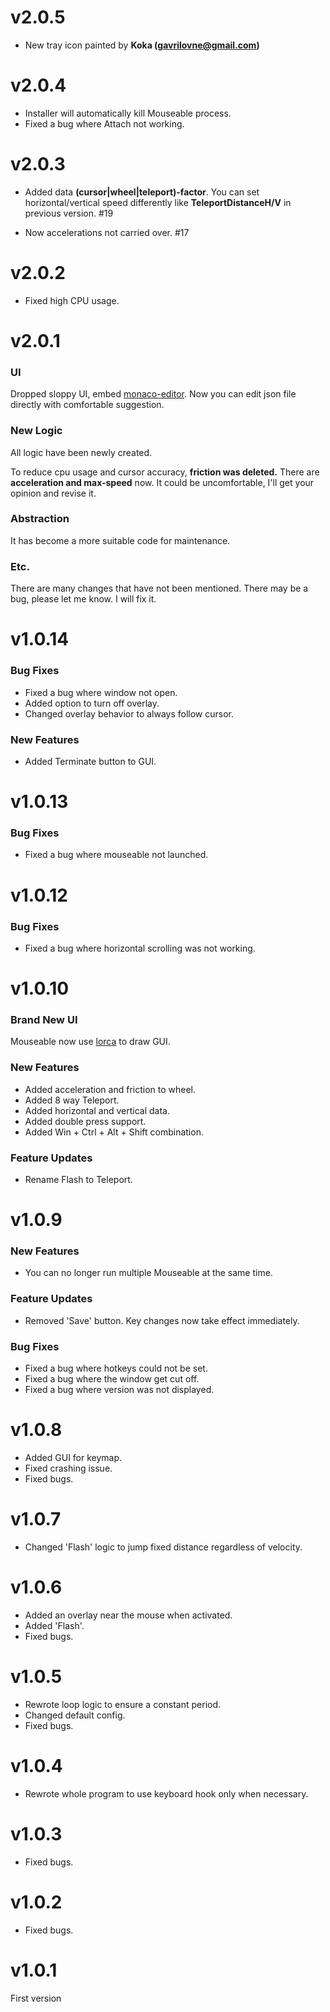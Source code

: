 # v2.0.5

* New tray icon painted by **Koka (gavrilovne@gmail.com)**

# v2.0.4

* Installer will automatically kill Mouseable process.
* Fixed a bug where Attach not working.

# v2.0.3

* Added data **(cursor|wheel|teleport)-factor**. You can set horizontal/vertical speed differently like
  **TeleportDistanceH/V** in previous version. #19


* Now accelerations not carried over. #17

# v2.0.2

* Fixed high CPU usage.

# v2.0.1

### UI

Dropped sloppy UI, embed [monaco-editor](https://microsoft.github.io/monaco-editor). Now you can edit json file directly
with comfortable suggestion.

### New Logic

All logic have been newly created.

To reduce cpu usage and cursor accuracy, **friction was deleted.**  There are **acceleration and max-speed**
now. It could be uncomfortable, I'll get your opinion and revise it.

### Abstraction

It has become a more suitable code for maintenance.

### Etc.

There are many changes that have not been mentioned. There may be a bug, please let me know. I will fix it.

# v1.0.14

### Bug Fixes

* Fixed a bug where window not open.
* Added option to turn off overlay.
* Changed overlay behavior to always follow cursor.

### New Features

* Added Terminate button to GUI.

# v1.0.13

### Bug Fixes

* Fixed a bug where mouseable not launched.

# v1.0.12

### Bug Fixes

* Fixed a bug where horizontal scrolling was not working.

# v1.0.10

### Brand New UI

Mouseable now use [lorca](https://github.com/zserge/lorca) to draw GUI.

### New Features

* Added acceleration and friction to wheel.
* Added 8 way Teleport.
* Added horizontal and vertical data.
* Added double press support.
* Added Win + Ctrl + Alt + Shift combination.

### Feature Updates

* Rename Flash to Teleport.

# v1.0.9

### New Features

* You can no longer run multiple Mouseable at the same time.

### Feature Updates

* Removed 'Save' button. Key changes now take effect immediately.

### Bug Fixes

* Fixed a bug where hotkeys could not be set.
* Fixed a bug where the window get cut off.
* Fixed a bug where version was not displayed.

# v1.0.8

* Added GUI for keymap.
* Fixed crashing issue.
* Fixed bugs.

# v1.0.7

* Changed 'Flash' logic to jump fixed distance regardless of velocity.

# v1.0.6

* Added an overlay near the mouse when activated.
* Added 'Flash'.
* Fixed bugs.

# v1.0.5

* Rewrote loop logic to ensure a constant period.
* Changed default config.
* Fixed bugs.

# v1.0.4

* Rewrote whole program to use keyboard hook only when necessary.

# v1.0.3

* Fixed bugs.

# v1.0.2

* Fixed bugs.

# v1.0.1

First version
